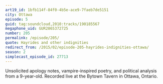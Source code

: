 ```yaml
---
art19_id: 1bfb114f-84f0-4b5e-ace9-7faeb7de5151
city: Ottawa
episode: 5
guid: tag:soundcloud,2010:tracks/190185567
megaphone_uid: GUR2865372725
number: 205
permalink: /episode/205/
quote: Hayrides and other indignities
redirect_from: /2015/02/episode-205-hayrides-indignities-ottawa/
season: 2
simplecast_episode_id: 27713
---
```


Unsolicited apology notes, vampire-inspired poetry, and political analysis from a 9-year-old. Recorded live at the Bytown Tavern in Ottawa, Ontario.